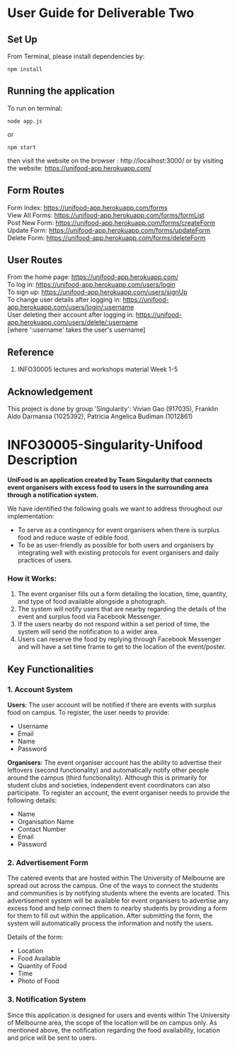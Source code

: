 # User Guide for Deliverable Two

## Set Up
From Terminal, please install dependencies by:
```
npm install
```

## Running the application
To run on terminal:
```
node app.js
```
or
```
npm start
```
then visit the website on the browser : http://localhost:3000/ or by visiting the website: https://unifood-app.herokuapp.com/

## Form Routes
Form Index: https://unifood-app.herokuapp.com/forms
<br>
View All Forms: https://unifood-app.herokuapp.com/forms/formList
<br>
Post New Form: https://unifood-app.herokuapp.com/forms/createForm
<br>
Update Form: https://unifood-app.herokuapp.com/forms/updateForm
<br>
Delete Form: https://unifood-app.herokuapp.com/forms/deleteForm


## User Routes
From the home page: https://unifood-app.herokuapp.com/
<br>
To log in: https://unifood-app.herokuapp.com/users/login
<br>
To sign up: https://unifood-app.herokuapp.com/users/signUp
<br>
To change user details after logging in: https://unifood-app.herokuapp.com/users/login/:username
<br>
User deleting their account after logging in: https://unifood-app.herokuapp.com/users/delete/:username 
<br>
  [where ':username' takes the user's username]
<br>

## Reference
1. INFO30005 lectures and workshops material Week 1-5

## Acknowledgement
This project is done by group 'Singularity': Vivian Gao (917035), Franklin Aldo Darmansa (1025392), Patricia Angelica Budiman (1012861)


# INFO30005-Singularity-Unifood Description

**UniFood is an application created by Team Singularity that connects event organisers with excess food to users in the surrounding area through a notification system.**

We have identified the following goals we want to address throughout our implementation:
* To serve as a contingency for event organisers when there is surplus food and reduce waste of edible food.
* To be as user-friendly as possible for both users and organisers by integrating well with existing protocols for event organisers and daily practices of users.

### How it Works:
1. The event organiser fills out a form detailing the location, time, quantity, and type of food available alongside a photograph.
2. The system will notify users that are nearby regarding the details of the event and surplus food via Facebook Messenger.
3. If the users nearby do not respond within a set period of time, the system will send the notification to a wider area.
4. Users can reserve the food by replying through Facebook Messenger and will have a set time frame to get to the location of the event/poster.

## Key Functionalities
### 1. Account System
**Users**: The user account will be notified if there are events with surplus food on campus. To register, the user needs to provide:
* Username
* Email
* Name
* Password

**Organisers**: The event organiser account has the ability to advertise their leftovers (second functionality) and automatically notify other people around the campus (third functionality). Although this is primarily for student clubs and societies, independent event coordinators can also participate. To register an account, the event organiser needs to provide the following details:
* Name
* Organisation Name
* Contact Number
* Email
* Password

### 2. Advertisement Form
The catered events that are hosted within The University of Melbourne are spread out across the campus. One of the ways to connect the students and communities is by notifying students where the events are located. This advertisement system will be available for event organisers to advertise any excess food and help connect them to nearby students by providing a form for them to fill out within the application. After submitting the form, the system will automatically process the information and notify the users.

Details of the form:
* Location
* Food Available
* Quantity of Food
* Time
* Photo of Food

### 3. Notification System
Since this application is designed for users and events within The University of Melbourne area, the scope
of the location will be on campus only. As mentioned above, the notification regarding the food availability, location and price will be sent to users.
